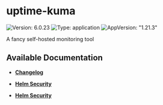 # uptime-kuma

![Version: 6.0.23](https://img.shields.io/badge/Version-6.0.23-informational?style=flat-square) ![Type: application](https://img.shields.io/badge/Type-application-informational?style=flat-square) ![AppVersion: "1.21.3"](https://img.shields.io/badge/AppVersion-"1.21.3"-informational?style=flat-square)

A fancy self-hosted monitoring tool

## Available Documentation

- [**Changelog**](CHANGELOG)

- [**Helm Security**](container-security)

- [**Helm Security**](helm-security)

